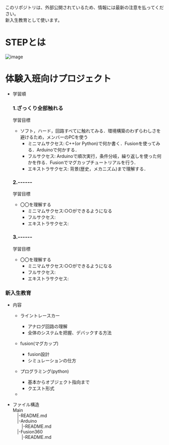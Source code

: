 このリポジトリは、外部公開されているため、情報には最新の注意を払ってください。  
新入生教育として使います。
# STEPとは

![image](https://user-images.githubusercontent.com/68739954/115715618-478f9e00-a3b3-11eb-8ae3-b702702adc88.png)
# 体験入班向けプロジェクト
- 学習順  
  ### 1.ざっくり全部触れる
  学習目標
  - ソフト，ハード，回路すべてに触れてみる．環境構築のわずらわしさを避けるため，メンバーのPCを使う  
    - ミニマムサクセス:  C++(or Python)で何か書く．Fusionを使ってみる．Arduinoで何かする．
    - フルサクセス:  Arduinoで順次実行，条件分岐，繰り返しを使った何かを作る．Fusionでマグカップチュートリアルを行う．
    - エキストラサクセス:  背景(歴史，メカニズム)まで理解する．
  
  ### 2.------  
  学習目標
  - 〇〇を理解する  
    - ミニマムサクセス:○○ができるようになる  
    - フルサクセス:  
    - エキストラサクセス:  
  
  ### 3.------  
  学習目標
  - 〇〇を理解する  
    - ミニマムサクセス:○○ができるようになる  
    - フルサクセス:  
    - エキストラサクセス:  

### 新入生教育
- 内容
  - ライントレースカー
    - アナログ回路の理解
    - 全体のシステムを把握、デバックする方法
    
  - fusion(マグカップ)
    - fusion設計
    - シミュレーションの仕方     
  
  - プログラミング(python)
    - 基本からオブジェクト指向まで
    - クエスト形式
    
  - 
    
- ファイル構造  
Main  
  &emsp;|-README.md  
  &emsp;|-Arduino  
  &emsp;&emsp;|-README.md  
  &emsp;|-Fusion360  
  &emsp;&emsp;|-README.md  

